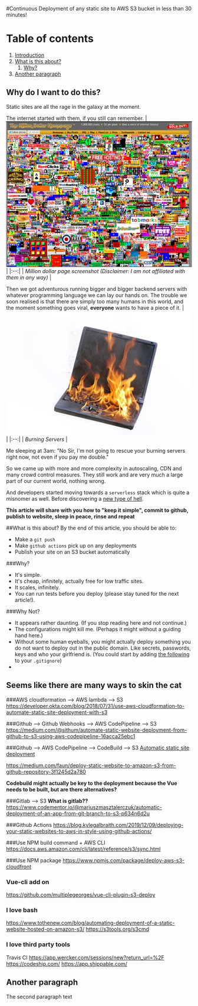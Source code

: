 #Continuous Deployment of any static site to AWS S3 bucket in less than 30 minutes!

# Table of contents
1. [Introduction](#introduction)
2. [What is this about?](#paragraph1)
    1. [Why?](#subparagraph1)
3. [Another paragraph](#paragraph2)

## Why do I want to do this?<a name="introduction"></a>
Static sites are all the rage in the galaxy at the moment. 

The internet started with them, if you still can remember.
| ![Million Dollar Page](images/million-dollar-page.png) | 
|:--:| 
| *Million dollar page screenshot (Disclaimer: I am not affiliated with them in any way)* |
 
Then we got adventurous running bigger and bigger backend servers with whatever programming language we can lay our hands on. 
The trouble we soon realised is that there are simply too many humans in this world, and the moment something goes viral, **everyone** wants to have a piece of it.
| ![Burning Servers](images/burning.jpg) | 
|:--:| 
| *Burning Servers* |

Me sleeping at 3am: "No Sir, I'm not going to rescue your burning servers right now, not even if you pay me double."

So we came up with more and more complexity in autoscaling, CDN and many crowd control measures. They still work and are very much a large part of our current world, nothing wrong.

And developers started moving towards a `serverless` stack which is quite a misnomer as well. Before discovering a [new type of hell](https://medium.com/xebia-engineering/11-reasons-why-you-are-going-to-fail-with-microservices-29b93876268b).

**This article will share with you how to "keep it simple", commit to github, publish to website, sleep in peace, rinse and repeat**

##What is this about?<a name="paragraph1"></a>
By the end of this article, you should be able to:
- Make a `git push`
- Make `github actions` pick up on any deployments
- Publish your site on an S3 bucket automatically

###Why?<a name="subparagraph1"></a>
- It's simple.
- It's cheap, infinitely, actually free for low traffic sites.
- It scales, infinitely.
- You can run tests before you deploy (please stay tuned for the next article!).

###Why Not?
- It appears rather daunting. (If you stop reading here and not continue.)
- The configurations might kill me. (Perhaps it might without a guiding hand here.)
- Without some human eyeballs, you might actually deploy something you do not want to deploy out in the public domain. Like secrets, passwords, keys and who your girlfriend is. (You could start by adding [the following]() to your `.gitignore`)
- 

## Seems like there are many ways to skin the cat <a name="paragraph1"></a>
###AWS cloudformation --> AWS lambda --> S3  <a name="subparagraph1"></a>
https://developer.okta.com/blog/2018/07/31/use-aws-cloudformation-to-automate-static-site-deployment-with-s3

###Github --> Github Webhooks --> AWS CodePipeline --> S3
https://medium.com/@sithum/automate-static-website-deployment-from-github-to-s3-using-aws-codepipeline-16acca25ebc1

###Github --> AWS CodePipeline --> CodeBuild --> S3
[Automatic static site deployment](https://medium.com/@hzburki.hzb/automate-static-site-deployment-on-s3-with-aws-codebuild-8b2546a360df)

https://medium.com/faun/deploy-static-website-to-amazon-s3-from-github-repository-3f1245d2a780

**Codebuild might actually be key to the deployment because the Vue needs to be built, but are there alternatives?**

###Gitlab --> S3 **What is gitlab??**
https://www.codementor.io/@mariuszmasztalerczuk/automatic-deployment-of-an-app-from-git-branch-to-s3-p634n6d2u

###Github Actions
https://blog.kylegalbraith.com/2019/12/09/deploying-your-static-websites-to-aws-in-style-using-github-actions/

###Use NPM build command + AWS CLI
https://docs.aws.amazon.com/cli/latest/reference/s3/sync.html

###Use NPM package
https://www.npmjs.com/package/deploy-aws-s3-cloudfront 

### Vue-cli add on 
https://github.com/multiplegeorges/vue-cli-plugin-s3-deploy

### I love bash
https://www.tothenew.com/blog/automating-deployment-of-a-static-website-hosted-on-amazon-s3/
https://s3tools.org/s3cmd

### I love third party tools
Travis CI
https://app.wercker.com/sessions/new?return_url=%2F
https://codeship.com/
https://app.shippable.com/

## Another paragraph <a name="paragraph2"></a>
The second paragraph text